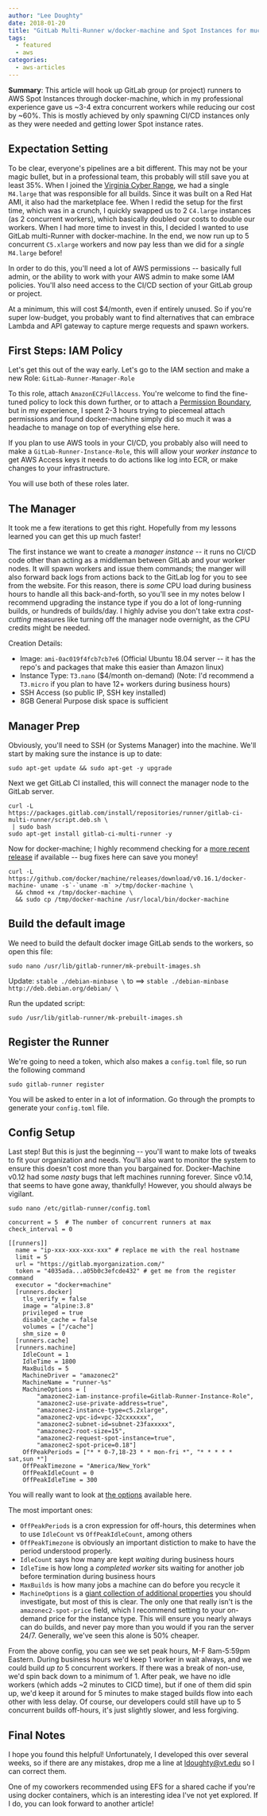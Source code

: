 ```yaml
---
author: "Lee Doughty"
date: 2018-01-20
title: "GitLab Multi-Runner w/docker-machine and Spot Instances for much cheaper CI/CD"
tags:
  - featured
  - aws
categories:
  - aws-articles
---
```



**Summary**: This article will hook up GitLab group (or project) runners to AWS Spot Instances through docker-machine, which in my professional experience gave us ~3-4 extra concurrent workers while reducing our cost by ~60%. This is mostly achieved by only spawning CI/CD instances only as they were needed and getting lower Spot instance rates.

<!--more-->

## Expectation Setting
To be clear, everyone's pipelines are a bit different. This may not be your magic bullet, but in a professional team, this probably will still save you at least 35%. When I joined the [Virginia Cyber Range](https://virginiacyberrange.org), we had a single `M4.large` that was responsible for all builds. Since it was built on a Red Hat AMI, it also had the marketplace fee. When I redid the setup for the first time, which was in a crunch, I quickly swapped us to 2 `C4.large` instances (as 2 concurrent workers), which basically doubled our costs to double our workers. When I had more time to invest in this, I decided I wanted to use GitLab multi-Runner with docker-machine. In the end, we now run up to 5 concurrent `C5.xlarge` workers and now pay less than we did for a _single_ `M4.large` before!

In order to do this, you'll need a lot of AWS permissions -- basically full admin, or the ability to work with your AWS admin to make some IAM policies. You'll also need access to the CI/CD section of your GitLab group or project.

At a minimum, this will cost $4/month, even if entirely unused. So if you're super low-budget, you probably want to find alternatives that can embrace Lambda and API gateway to capture merge requests and spawn workers.

## First Steps: IAM Policy
Let's get this out of the way early. Let's go to the IAM section and make a new Role: `GitLab-Runner-Manager-Role`

To this role, attach `AmazonEC2FullAccess`. You're welcome to find the fine-tuned policy to lock this down further, or to attach a [Permission Boundary](https://docs.aws.amazon.com/IAM/latest/UserGuide/access_policies_boundaries.html), but in my experience, I spent 2-3 hours trying to piecemeal attach permissions and found docker-machine simply did so much it was a headache to manage on top of everything else here.

If you plan to use AWS tools in your CI/CD, you probably also will need to make a `GitLab-Runner-Instance-Role`, this will allow your _worker instance_ to get AWS Access keys it needs to do actions like log into ECR, or make changes to your infrastructure.

You will use both of these roles later.

## The Manager
It took me a few iterations to get this right. Hopefully from my lessons learned you can get this up much faster!

The first instance we want to create a _manager instance_ -- it runs no CI/CD code other than acting as a middleman between GitLab and your worker nodes. It will spawn workers and issue them commands; the manger will also forward back logs from actions back to the GitLab log for you to see from the website. For this reason, there is _some_ CPU load during business hours to handle all this back-and-forth, so you'll see in my notes below I recommend upgrading the instance type if you do a lot of long-running builds, or hundreds of builds/day. I highly advise you don't take extra _cost-cutting_ measures like turning off the manager node overnight, as the CPU credits might be needed.

Creation Details:

* Image: `ami-0ac019f4fcb7cb7e6` (Official Ubuntu 18.04 server -- it has the repo's and packages that make this easier than Amazon linux)
* Instance Type: `T3.nano` ($4/month on-demand) (Note: I'd recommend a `T3.micro` if you plan to have 12+ workers during business hours)
* SSH Access (so public IP, SSH key installed)
* 8GB General Purpose disk space is sufficient

## Manager Prep
Obviously, you'll need to SSH (or Systems Manager) into the machine. We'll start by making sure the instance is up to date:

```
sudo apt-get update && sudo apt-get -y upgrade
```

Next we get GitLab CI installed, this will connect the manager node to the GitLab server.

```
curl -L https://packages.gitlab.com/install/repositories/runner/gitlab-ci-multi-runner/script.deb.sh \
 | sudo bash
sudo apt-get install gitlab-ci-multi-runner -y
```

Now for docker-machine; I highly recommend checking for a [more recent release](https://github.com/docker/machine/releases) if available -- bug fixes here can save you money!

```
curl -L https://github.com/docker/machine/releases/download/v0.16.1/docker-machine-`uname -s`-`uname -m` >/tmp/docker-machine \
  && chmod +x /tmp/docker-machine \
  && sudo cp /tmp/docker-machine /usr/local/bin/docker-machine
```

## Build the default image
We need to build the default docker image GitLab sends to the workers, so open this file:

```
sudo nano /usr/lib/gitlab-runner/mk-prebuilt-images.sh
```

Update: `stable ./debian-minbase \` to ==>  `stable ./debian-minbase http://deb.debian.org/debian/ \`

Run the updated script:

```
sudo /usr/lib/gitlab-runner/mk-prebuilt-images.sh
```


## Register the Runner
We're going to need a token, which also makes a `config.toml` file, so run the following command

```
sudo gitlab-runner register
```

You will be asked to enter in a lot of information. Go through the prompts to generate your `config.toml` file.


## Config Setup
Last step! But this is just the beginning -- you'll want to make lots of tweaks to fit your organization and needs. You'll also want to monitor the system to ensure this doesn't cost more than you bargained for. Docker-Machine v0.12 had some _nasty_ bugs that left machines running forever. Since v0.14, that seems to have gone away, thankfully! However, you should always be vigilant.

`sudo nano /etc/gitlab-runner/config.toml`

```
concurrent = 5  # The number of concurrent runners at max
check_interval = 0

[[runners]]
  name = "ip-xxx-xxx-xxx-xxx" # replace me with the real hostname
  limit = 5
  url = "https://gitlab.myorganization.com/"
  token = "4035ada...a05b0c3efcde432" # get me from the register command
  executor = "docker+machine"
  [runners.docker]
    tls_verify = false
    image = "alpine:3.8"
    privileged = true
    disable_cache = false
    volumes = ["/cache"]
    shm_size = 0
  [runners.cache]
  [runners.machine]
    IdleCount = 1
    IdleTime = 1800
    MaxBuilds = 5
    MachineDriver = "amazonec2"
    MachineName = "runner-%s"
    MachineOptions = [
        "amazonec2-iam-instance-profile=Gitlab-Runner-Instance-Role",
        "amazonec2-use-private-address=true",
        "amazonec2-instance-type=c5.2xlarge",
        "amazonec2-vpc-id=vpc-32cxxxxxx",
        "amazonec2-subnet-id=subnet-23faxxxxx",
        "amazonec2-root-size=15",
        "amazonec2-request-spot-instance=true",
        "amazonec2-spot-price=0.18"]
    OffPeakPeriods = ["* * 0-7,18-23 * * mon-fri *", "* * * * * sat,sun *"]
    OffPeakTimezone = "America/New_York"
    OffPeakIdleCount = 0
    OffPeakIdleTime = 300
```

You will really want to look at [the options](https://docs.gitlab.com/runner/configuration/advanced-configuration.html#the-runners-machine-section) available here.

The most important ones:

* `OffPeakPeriods` is a cron expression for off-hours, this determines when to use `IdleCount` vs `OffPeakIdleCount`, among others
* `OffPeakTimezone` is obviously an important distiction to make to have the period understood properly.
* `IdleCount` says how many are kept _waiting_ during business hours
* `IdleTime` is how long a _completed worker_ sits waiting for another job before termination during business hours
* `MaxBuilds` is how many jobs a machine can do before you recycle it
* `MachineOptions` is a [giant collection of additional properties](https://docs.gitlab.com/runner/configuration/autoscale.html#what-are-the-supported-cloud-providers) you should investigate, but most of this is clear. The only one that really isn't is the `amazonec2-spot-price` field, which I recommend setting to your on-demand price for the instance type. This will ensure you nearly always can do builds, and never pay more than you would if you ran the server 24/7. Generally, we've seen this alone is 50% cheaper.

From the above config, you can see we set peak hours, M-F 8am-5:59pm Eastern. During business hours we'd keep 1 worker in wait always, and we could build _up to_ 5 concurrent workers. If there was a break of non-use, we'd spin back down to a minimum of 1. After peak, we have no idle workers (which adds ~2 minutes to CICD time), but if one of them did spin up, we'd keep it around for 5 minutes to make staged builds flow into each other with less delay. Of course, our developers could still have up to 5 concurrent builds off-hours, it's just slightly slower, and less forgiving.


## Final Notes
I hope you found this helpful! Unfortunately, I developed this over several weeks, so if there are any mistakes, drop me a line at ldoughty@vt.edu so I can correct them.

One of my coworkers recommended using EFS for a shared cache if you're using docker containers, which is an interesting idea I've not yet explored. If I do, you can look forward to another article!